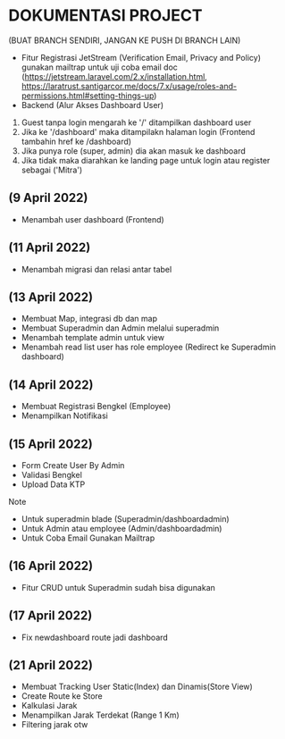 # DOKUMENTASI PROJECT
(BUAT BRANCH SENDIRI, JANGAN KE PUSH DI BRANCH LAIN)

- Fitur Registrasi JetStream (Verification Email, Privacy and Policy) gunakan mailtrap untuk uji coba email
    doc (https://jetstream.laravel.com/2.x/installation.html, https://laratrust.santigarcor.me/docs/7.x/usage/roles-and-permissions.html#setting-things-up)
- Backend (Alur Akses Dashboard User)
1. Guest tanpa login mengarah ke '/' ditampilkan dashboard user
2. Jika ke '/dashboard' maka ditampilakn halaman login (Frontend tambahin href ke /dashboard)
3. Jika punya role (super, admin) dia akan masuk ke dashboard
4. Jika tidak maka diarahkan ke landing page untuk login atau register sebagai ('Mitra')

## (9 April 2022)
- Menambah user dashboard (Frontend)

## (11 April 2022)
- Menambah migrasi dan relasi antar tabel

## (13 April 2022)
- Membuat Map, integrasi db dan map
- Membuat Superadmin dan Admin melalui superadmin
- Menambah template admin untuk view
- Menambah read list user has role employee (Redirect ke Superadmin dashboard)

## (14 April 2022)
- Membuat Registrasi Bengkel (Employee)
- Menampilkan Notifikasi

## (15 April 2022)
- Form Create User By Admin
- Validasi Bengkel
- Upload Data KTP

Note
- Untuk superadmin blade (Superadmin/dashboardadmin)
- Untuk Admin atau employee (Admin/dashboardadmin)
- Untuk Coba Email Gunakan Mailtrap

## (16 April 2022)
- Fitur CRUD untuk Superadmin sudah bisa digunakan

## (17 April 2022)
- Fix newdashboard route jadi dashboard

## (21 April 2022)
- Membuat Tracking User Static(Index) dan Dinamis(Store View)
- Create Route ke Store
- Kalkulasi Jarak
- Menampilkan Jarak Terdekat (Range 1 Km)
- Filtering jarak otw
